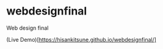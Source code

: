 webdesignfinal
==============

Web design final

(Live Demo)[https://hisankitsune.github.io/webdesignfinal/]